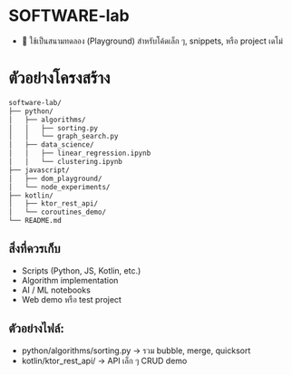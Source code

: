 # SOFTWARE-lab
* 📌 ใช้เป็นสนามทดลอง (Playground) สำหรับโค้ดเล็ก ๆ, snippets, หรือ project เดโม่

# ตัวอย่างโครงสร้าง
```bash
software-lab/
├── python/
│   ├── algorithms/
│   │   ├── sorting.py
│   │   └── graph_search.py
│   ├── data_science/
│   │   ├── linear_regression.ipynb
│   │   └── clustering.ipynb
├── javascript/
│   ├── dom_playground/
│   └── node_experiments/
├── kotlin/
│   ├── ktor_rest_api/
│   └── coroutines_demo/
└── README.md

```
## สิ่งที่ควรเก็บ

* Scripts (Python, JS, Kotlin, etc.)
* Algorithm implementation
* AI / ML notebooks
* Web demo หรือ test project

## ตัวอย่างไฟล์:

* python/algorithms/sorting.py → รวม bubble, merge, quicksort
* kotlin/ktor_rest_api/ → API เล็ก ๆ CRUD demo
